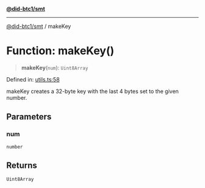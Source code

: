 [**@did-btc1/smt**](../README.md)

***

[@did-btc1/smt](../globals.md) / makeKey

# Function: makeKey()

> **makeKey**(`num`): `Uint8Array`

Defined in: [utils.ts:58](https://github.com/dcdpr/did-btc1-js/blob/4ab6f9915d95beed9bc633644c9db1539395f512/packages/smt/src/utils.ts#L58)

makeKey creates a 32-byte key with the last 4 bytes set to the given number.

## Parameters

### num

`number`

## Returns

`Uint8Array`
